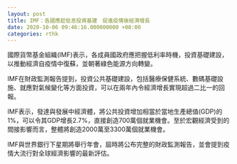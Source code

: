```yaml
---
layout: post
title: IMF：各國應趁低息投資基建　促進疫情後經濟增長
date: 2020-10-06 09:46:16.000000000 +08:00
categories: rthk
---
```


國際貨幣基金組織(IMF)表示，各成員國政府應把握低利率時機，投資基礎建設，以推動經濟自疫情中復蘇，並朝著綠色能源方向轉變。

IMF在財政監測報告提到，投資公共基礎建設，包括醫療保健系統、數碼基礎設施、就應對氣候變化等方面投資，可以在兩年內令經濟增長實現超過二比一的回報。

IMF表示，發達與發展中經濟體，將公共投資增加相當於當地生產總值(GDP)的1%，可以令其GDP增長2.7%，直接創造700萬個就業機會。至於宏觀經濟受到的間接影響而言，整體將創造2000萬至3300萬個就業機會。

IMF與世界銀行下星期將舉行年會，屆時將公布完整的財政監測報告，並會提到疫情大流行對全球經濟影響的最新評估。
